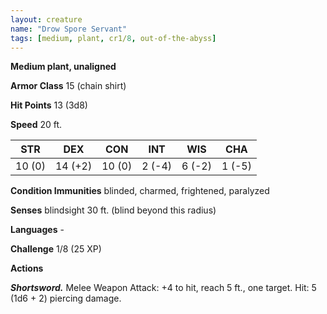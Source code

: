 ```yaml
---
layout: creature
name: "Drow Spore Servant"
tags: [medium, plant, cr1/8, out-of-the-abyss]
---
```


**Medium plant, unaligned**

**Armor Class** 15 (chain shirt)

**Hit Points** 13 (3d8)

**Speed** 20 ft.

|   STR   |   DEX   |   CON   |   INT   |   WIS   |   CHA   |
|:-----:|:-----:|:-----:|:-----:|:-----:|:-----:|
| 10 (0) | 14 (+2) | 10 (0) | 2 (-4) | 6 (-2) | 1 (-5) |

**Condition Immunities** blinded, charmed, frightened, paralyzed

**Senses** blindsight 30 ft. (blind beyond this radius)

**Languages** -

**Challenge** 1/8 (25 XP)

**Actions**

***Shortsword.*** Melee Weapon Attack: +4 to hit, reach 5 ft., one target. Hit: 5 (1d6 + 2) piercing damage.

